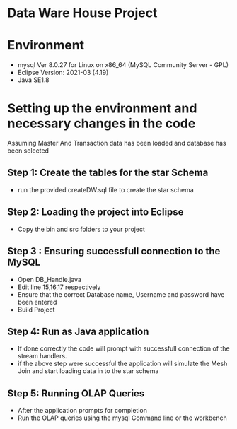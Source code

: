 # Data Ware House Project

# Environment 
- mysql  Ver 8.0.27 for Linux on x86_64 (MySQL Community Server - GPL)
- Eclipse Version: 2021-03 (4.19)
- Java SE1.8

# Setting up the environment and necessary changes in the code
Assuming Master And Transaction data has been loaded and database has been selected
## Step 1: Create the tables for the star Schema
- run the provided createDW.sql file to create the star schema


## Step 2: Loading the project into Eclipse
- Copy the bin and src folders to your project


## Step 3 : Ensuring successfull connection to the MySQL
- Open DB_Handle.java
- Edit line 15,16,17 respectively
- Ensure that the correct Database name, Username and password have been entered
- Build Project


## Step 4: Run as Java application
- If done correctly the code will prompt with successfull connection of the stream handlers.
- if the above step were successful the application will simulate the Mesh Join and start loading data in to the star schema


## Step 5: Running OLAP Queries
- After the application prompts for completion
- Run the OLAP queries using the mysql Command line or the workbench 
